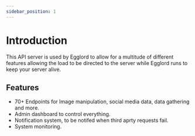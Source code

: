 ```yaml
---
sidebar_position: 1
---
```


# Introduction

This API server is used by Egglord to allow for a multitude of different features allowing the load to be directed to the server while Egglord runs to keep your server alive.

## Features
* 70+ Endpoints for Image manipulation, social media data, data gathering and more.
* Admin dashboard to control everything.
* Notification system, to be notifed when third aprty requests fail.
* System monitoring.